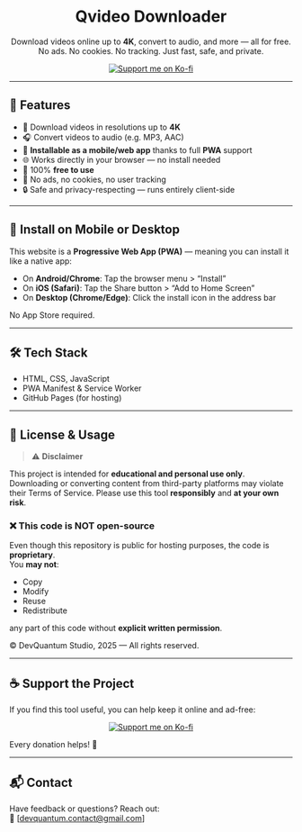 <h1 align="center">Qvideo Downloader</h1>

<p align="center">
  Download videos online up to <strong>4K</strong>, convert to audio, and more — all for free.<br />
  No ads. No cookies. No tracking. Just fast, safe, and private.
</p>

<p align="center">
  <a href="https://ko-fi.com/devquantumstudio" target="_blank">
    <img src="https://img.shields.io/badge/Support%20on-Ko--fi-ff5f5f?style=flat-square&logo=ko-fi&logoColor=white" alt="Support me on Ko-fi" />
  </a>
</p>

---

## 🚀 Features

- 🎥 Download videos in resolutions up to **4K**
- 🎧 Convert videos to audio (e.g. MP3, AAC)
- 📲 **Installable as a mobile/web app** thanks to full **PWA** support
- 🌐 Works directly in your browser — no install needed
- 🧪 100% **free to use**
- 🚫 No ads, no cookies, no user tracking
- 🔒 Safe and privacy-respecting — runs entirely client-side

---

## 📱 Install on Mobile or Desktop

This website is a **Progressive Web App (PWA)** — meaning you can install it like a native app:

- On **Android/Chrome**: Tap the browser menu > “Install”
- On **iOS (Safari)**: Tap the Share button > “Add to Home Screen”
- On **Desktop (Chrome/Edge)**: Click the install icon in the address bar

No App Store required.

---

## 🛠 Tech Stack

- HTML, CSS, JavaScript
- PWA Manifest & Service Worker
- GitHub Pages (for hosting)

---

## 📜 License & Usage

> ⚠️ **Disclaimer**

This project is intended for **educational and personal use only**.  
Downloading or converting content from third-party platforms may violate their Terms of Service. Please use this tool **responsibly** and **at your own risk**.

### ❌ This code is NOT open-source

Even though this repository is public for hosting purposes, the code is **proprietary**.  
You **may not**:

- Copy
- Modify
- Reuse
- Redistribute

any part of this code without **explicit written permission**.

© DevQuantum Studio, 2025 — All rights reserved.

---

## ☕ Support the Project

If you find this tool useful, you can help keep it online and ad-free:

<p align="center">
  <a href="https://ko-fi.com/devquantumstudio" target="_blank">
    <img src="https://ko-fi.com/img/githubbutton_sm.svg" alt="Support me on Ko-fi" />
  </a>
</p>

Every donation helps! 💖

---

## 📬 Contact

Have feedback or questions? Reach out:  
📧 [devquantum.contact@gmail.com]
